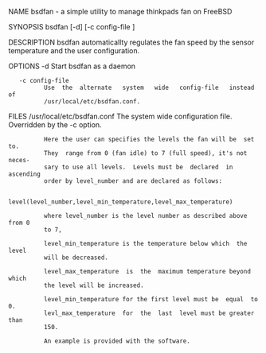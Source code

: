 NAME
       bsdfan - a simple utility to manage thinkpads fan on FreeBSD

SYNOPSIS
       bsdfan [-d] [-c config-file ]

DESCRIPTION
       bsdfan automaticallty regulates the fan speed by the sensor temperature
       and the user configuration.


OPTIONS
       -d     Start bsdfan as a daemon

       -c config-file
              Use  the  alternate   system   wide   config-file   instead   of
              /usr/local/etc/bsdfan.conf.

FILES
       /usr/local/etc/bsdfan.conf
              The  system  wide  configuration  file.   Overridden  by  the -c
              option.

              Here the user can specifies the levels the fan will be  set  to.
              They  range from 0 (fan idle) to 7 (full speed), it's not neces-
              sary to use all levels.  Levels must be  declared  in  ascending
              order by level_number and are declared as follows:

              level(level_number,level_min_temperature,level_max_temperature)

              where level_number is the level number as described above from 0
              to 7,

              level_min_temperature is the temperature below which  the  level
              will be decreased.

              level_max_temperature  is  the  maximum temperature beyond which
              the level will be increased.

              level_min_temperature for the first level must be  equal  to  0.
              levl_max_temperature  for  the  last  level must be greater than
              150.

              An example is provided with the software.

